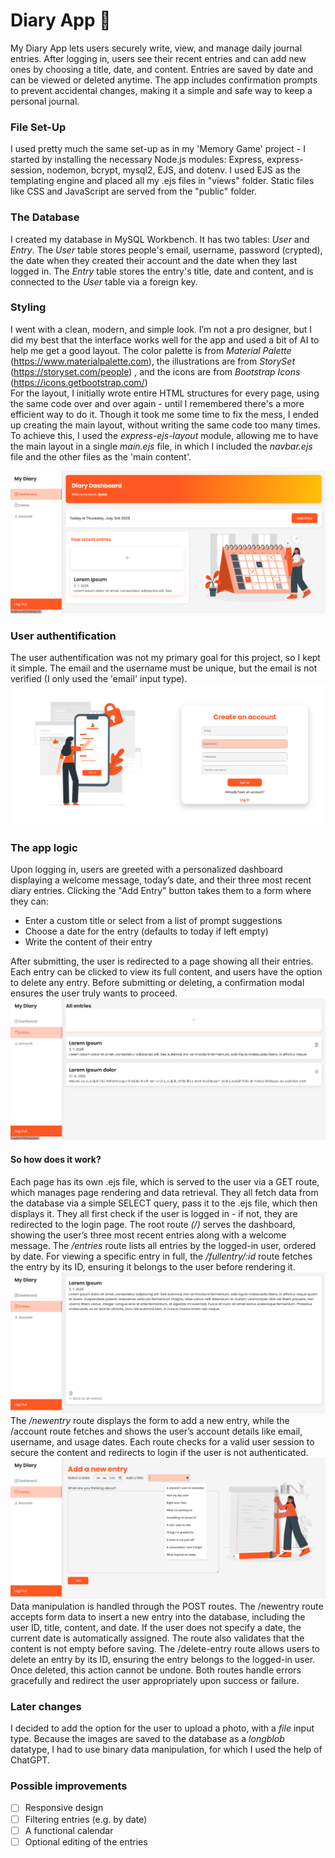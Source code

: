 # Diary App 📖
My Diary App lets users securely write, view, and manage daily journal entries. After logging in, users see their recent entries and can add new ones by choosing a title, date, and content. Entries are saved by date and can be viewed or deleted anytime. The app includes confirmation prompts to prevent accidental changes, making it a simple and safe way to keep a personal journal.

### File Set-Up
I used pretty much the same set-up as in my 'Memory Game' project - I started by installing the necessary Node.js modules: Express, express-session, nodemon, bcrypt, mysql2, EJS, and dotenv. I used EJS as the templating engine and placed all my .ejs files in "views" folder. Static files like CSS and JavaScript are served from the "public" folder. 

### The Database
I created my database in MySQL Workbench. It has two tables: *User* and *Entry*.
The *User* table stores people's email, username, password (crypted), the date when they created their account and the date when they last logged in.
The *Entry* table stores the entry's title, date and content, and is connected to the *User* table via a foreign key.

### Styling
I went with a clean, modern, and simple look. I’m not a pro designer, but I did my best that the interface works well for the app and used a bit of AI to help me get a good layout.
The color palette is from *Material Palette* (https://www.materialpalette.com), the illustrations are from *StorySet* (https://storyset.com/people) , and the icons are from *Bootstrap Icons* (https://icons.getbootstrap.com/)  
For the layout, I initially wrote entire HTML structures for every page, using the same code over and over again - until I remembered there's a more efficient way to do it. Though it took me some time to fix the mess, I ended up creating the main layout, without writing the same code too many times. To achieve this, I used the *express-ejs-layout* module, allowing me to have the main layout in a single *main.ejs* file, in which I included the *navbar.ejs* file and the other files as the 'main content'.

![Screenshot of the project interface](assets/screenshot3.png)

### User authentification
The user authentification was not my primary goal for this project, so I kept it simple. The email and the username must be unique, but the email is not verified (I only used the 'email' input type).
![Screenshot of the project interface](assets/screenshot1.png)

### The app logic
Upon logging in, users are greeted with a personalized dashboard displaying a welcome message, today’s date, and their three most recent diary entries.
Clicking the "Add Entry" button takes them to a form where they can:
- Enter a custom title or select from a list of prompt suggestions
- Choose a date for the entry (defaults to today if left empty)
- Write the content of their entry
    
After submitting, the user is redirected to a page showing all their entries. Each entry can be clicked to view its full content, and users have the option to delete any entry. Before submitting or deleting, a confirmation modal ensures the user truly wants to proceed.
![Screenshot of the project interface](assets/screenshot5.png) 
#### So how does it work?
Each page has its own .ejs file, which is served to the user via a GET route, which manages page rendering and data retrieval. They all fetch data from the database via a simple SELECT query, pass it to the .ejs file, which then displays it. They all first check if the user is logged in - if not, they are redirected to the login page.
The root route *(/)* serves the dashboard, showing the user’s three most recent entries along with a welcome message. The */entries* route lists all entries by the logged-in user, ordered by date. For viewing a specific entry in full, the */fullentry/:id* route fetches the entry by its ID, ensuring it belongs to the user before rendering it.   
![Screenshot of the project interface](assets/screenshot4.png)
The */newentry* route displays the form to add a new entry, while the /account route fetches and shows the user’s account details like email, username, and usage dates. Each route checks for a valid user session to secure the content and redirects to login if the user is not authenticated.
![Screenshot of the project interface](assets/screenshot6.png)
Data manipulation is handled through the POST routes. The /newentry route accepts form data to insert a new entry into the database, including the user ID, title, content, and date. If the user does not specify a date, the current date is automatically assigned. The route also validates that the content is not empty before saving. The /delete-entry route allows users to delete an entry by its ID, ensuring the entry belongs to the logged-in user. Once deleted, this action cannot be undone. Both routes handle errors gracefully and redirect the user appropriately upon success or failure.

### Later changes
I decided to add the option for the user to upload a photo, with a *file* input type. Because the images are saved to the database as a *longblob* datatype, I had to use binary data manipulation, for which I used the help of ChatGPT.

### Possible improvements
- [ ] Responsive design
- [ ] Filtering entries (e.g. by date)
- [ ] A functional calendar
- [ ] Optional editing of the entries
